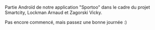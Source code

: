 Partie Androïd de notre application "Sportoo" dans le cadre du projet Smartcity,
Lockman Arnaud et Zagorski Vicky.

Pas encore commencé, mais passez une bonne journée :)
